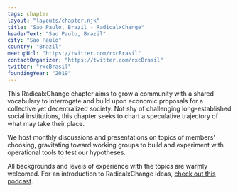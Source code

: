 ```yaml
---
tags: chapter
layout: "layouts/chapter.njk"
title: "Sao Paulo, Brazil - RadicalxChange"
headerText: "Sao Paulo, Brazil"
city: "Sao Paulo"
country: "Brazil"
meetupUrl: "https://twitter.com/rxcBrasil"
contactOrganizer: "https://twitter.com/rxcBrasil"
twitter: "rxcBrasil"
foundingYear: "2019"
---
```

This RadicalxChange chapter aims to grow a community with a shared vocabulary to interrogate and build upon economic proposals for a collective yet decentralized society. Not shy of challenging long-established social institutions, this chapter seeks to chart a speculative trajectory of what may take their place.

We host monthly discussions and presentations on topics of members’ choosing, gravitating toward working groups to build and experiment with operational tools to test our hypotheses.

All backgrounds and levels of experience with the topics are warmly welcomed. For an introduction to RadicalxChange ideas, [check out this podcast](https://80000hours.org/podcast/episodes/glen-weyl-radically-reforming-capitalism-and-democracy/).